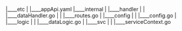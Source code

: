 |____etc
| |____appApi.yaml
|____internal
| |____handler
| | |____dataHandler.go
| | |____routes.go
| |____config
| | |____config.go
| |____logic
| | |____dataLogic.go
| |____svc
| | |____serviceContext.go